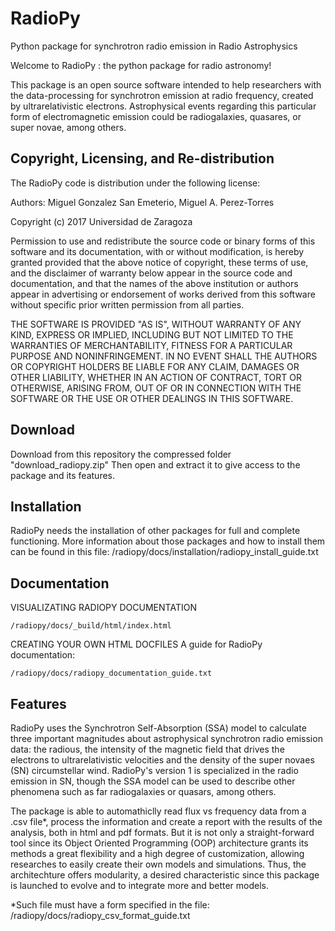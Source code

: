# RadioPy
Python package for synchrotron radio emission in Radio Astrophysics


Welcome to RadioPy : the python package for radio astronomy!

This package is an open source software intended to help researchers
with the data-processing for synchrotron emission at radio frequency,
created by ultrarelativistic electrons. Astrophysical events regarding
this particular form of electromagnetic emission could be
radiogalaxies, quasares, or super novae, among others.


Copyright, Licensing, and Re-distribution
-----------------------------------------

The RadioPy code is distribution under the following license:

  Authors:  Miguel Gonzalez San Emeterio, 
            Miguel A. Perez-Torres
           
  Copyright (c) 2017 Universidad de Zaragoza

  Permission to use and redistribute the source code or binary forms of this
  software and its documentation, with or without modification, is hereby
  granted provided that the above notice of copyright, these terms of use,
  and the disclaimer of warranty below appear in the source code and
  documentation, and that the names of the above institution or
  authors appear in advertising or endorsement of works derived from this
  software without specific prior written permission from all parties.

  THE SOFTWARE IS PROVIDED "AS IS", WITHOUT WARRANTY OF ANY KIND, EXPRESS OR
  IMPLIED, INCLUDING BUT NOT LIMITED TO THE WARRANTIES OF MERCHANTABILITY,
  FITNESS FOR A PARTICULAR PURPOSE AND NONINFRINGEMENT.  IN NO EVENT SHALL
  THE AUTHORS OR COPYRIGHT HOLDERS BE LIABLE FOR ANY CLAIM, DAMAGES OR OTHER
  LIABILITY, WHETHER IN AN ACTION OF CONTRACT, TORT OR OTHERWISE, ARISING
  FROM, OUT OF OR IN CONNECTION WITH THE SOFTWARE OR THE USE OR OTHER
  DEALINGS IN THIS SOFTWARE.


Download
--------
Download from this repository the compressed folder 
"download_radiopy.zip"
Then open and extract it to give access to the package and its
features.

Installation
------------
RadioPy needs the installation of other packages for full and complete
functioning. More information about those packages and how to install
them can be found in this file:
    /radiopy/docs/installation/radiopy_install_guide.txt



Documentation
-------------
VISUALIZATING RADIOPY DOCUMENTATION

    /radiopy/docs/_build/html/index.html

CREATING YOUR OWN HTML DOCFILES
A guide for RadioPy documentation:

    /radiopy/docs/radiopy_documentation_guide.txt



Features
--------

RadioPy uses the Synchrotron Self-Absorption (SSA) model to calculate
three important magnitudes about astrophysical synchrotron radio
emission data: the radious, the intensity of the magnetic field that
drives the electrons to ultrarelativistic velocities and the density
of the super novaes (SN) circumstellar wind.  RadioPy's version 1 is
specialized in the radio emission in SN, though the SSA model can be
used to describe other phenomena such as far radiogalaxies or quasars,
among others.

The package is able to automathiclly read flux vs frequency data from
a .csv file*, process the information and create a report with the
results of the analysis, both in html and pdf formats. But it is not
only a straight-forward tool since its Object Oriented Programming
(OOP) architecture grants its methods a great flexibility and a high
degree of customization, allowing researches to easily create their
own models and simulations. Thus, the architechture offers modularity,
a desired characteristic since this package is launched to evolve and
to integrate more and better models.

*Such file must have a form specified in the file:
    /radiopy/docs/radiopy_csv_format_guide.txt
